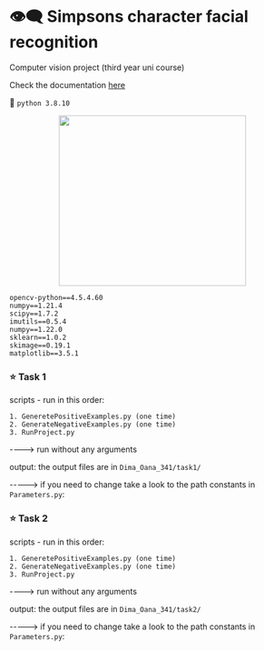 # :eye_speech_bubble: Simpsons character facial recognition
Computer vision project (third year uni course)

Check the documentation [here](https://github.com/DimaOanaTeodora/Simpsons-Character-Detection/blob/main/documentatie%20Tema%202%20CAVA.pdf)

:snake:	```python 3.8.10 ```

<p align="center">
<img src="https://user-images.githubusercontent.com/61749814/167293011-8ea321a7-8a8f-4f2c-9860-b57c8d1f5422.png" width="330" height="300" />
</p>


```
opencv-python==4.5.4.60
numpy==1.21.4
scipy==1.7.2
imutils==0.5.4
numpy==1.22.0
sklearn==1.0.2
skimage==0.19.1
matplotlib==3.5.1
```

### :star: Task 1
scripts - run in this order: 
```
1. GeneretePositiveExamples.py (one time)
2. GenerateNegativeExamples.py (one time)
3. RunProject.py
```

----> run without any arguments

output: the output files are in ```Dima_Oana_341/task1/```

-----> if you need to change take a look to the path constants in ```Parameters.py```:


### :star: Task 2
scripts - run in this order: 
```
1. GeneretePositiveExamples.py (one time)
2. GenerateNegativeExamples.py (one time)
3. RunProject.py
```

----> run without any arguments

output: the output files are in ```Dima_Oana_341/task2/```

-----> if you need to change take a look to the path constants in ```Parameters.py```:
